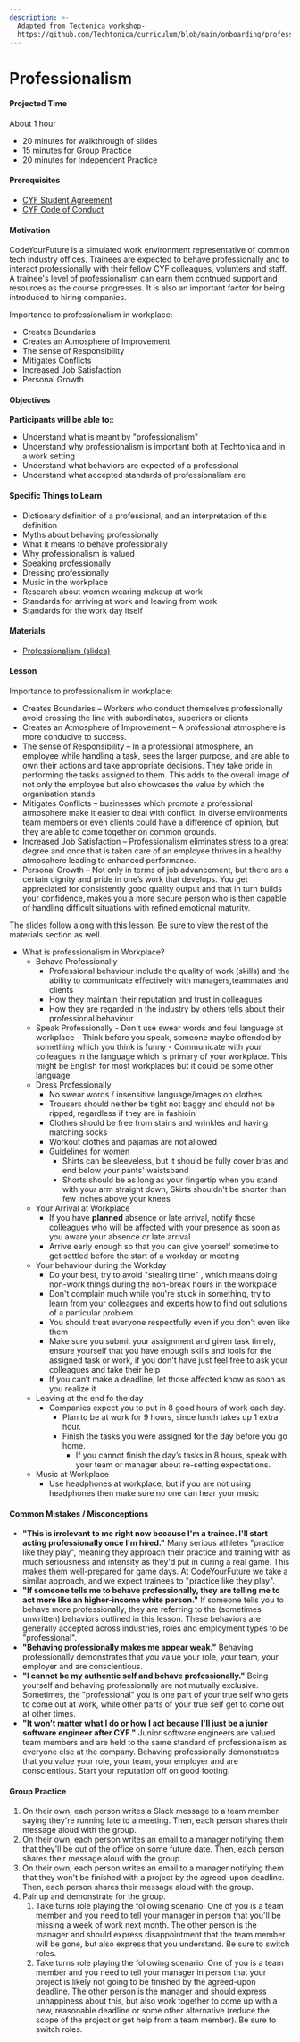 ```yaml
---
description: >-
  Adapted from Tectonica workshop-
  https://github.com/Techtonica/curriculum/blob/main/onboarding/professionalism.md
---
```


# Professionalism

#### Projected Time

About 1 hour

* 20 minutes for walkthrough of slides
* 15 minutes for Group Practice
* 20 minutes for Independent Practice



#### Prerequisites

* [CYF Student Agreement](https://docs.codeyourfuture.io/organisation/agreements-and-rules/student-agreement) 
* [CYF Code of Conduct ](https://codeyourfuture.io/about/code-of-conduct/)

#### Motivation

CodeYourFuture is a simulated work environment representative of common tech industry offices. Trainees are expected to behave professionally and to interact professionally with their fellow CYF colleagues, volunters and staff. A trainee's level of professionalism can earn them contnued support and resources as the course progresses. It is also an important factor for being introduced to hiring companies.

Importance to professionalism in workplace:

* Creates Boundaries
* Creates an Atmosphere of Improvement
* The sense of Responsibility
* Mitigates Conflicts
* Increased Job Satisfaction
* Personal Growth

#### Objectives

**Participants will be able to:**:

* Understand what is meant by "professionalism"
* Understand why professionalism is important both at Techtonica and in a work setting
* Understand what behaviors are expected of a professional
* Understand what accepted standards of professionalism are

#### Specific Things to Learn

* Dictionary definition of a professional, and an interpretation of this definition
* Myths about behaving professionally
* What it means to behave professionally
* Why professionalism is valued
* Speaking professionally
* Dressing professionally
* Music in the workplace
* Research about women wearing makeup at work
* Standards for arriving at work and leaving from work
* Standards for the work day itself

#### Materials

* [Professionalism \(slides\)](https://docs.google.com/presentation/d/1Y_OOZrMD-XxlBpb4fdqY22hSQtopQRYWqj7cq25JO5w/edit?usp=sharing)

#### Lesson

Importance to professionalism in workplace:

* Creates Boundaries – Workers who conduct themselves professionally avoid crossing the line with subordinates, superiors or clients
* Creates an Atmosphere of Improvement – A professional atmosphere is more conducive to success.
* The sense of Responsibility – In a professional atmosphere, an employee while handling a task, sees the larger purpose, and are able to own their actions and take appropriate decisions. They take pride in performing the tasks assigned to them. This adds to the overall image of not only the employee but also showcases the value by which the organisation stands.
* Mitigates Conflicts – businesses which promote a professional atmosphere make it easier to deal with conflict. In diverse environments team members or even clients could have a difference of opinion, but they are able to come together on common grounds.
* Increased Job Satisfaction – Professionalism eliminates stress to a great degree and once that is taken care of an employee thrives in a healthy atmosphere leading to enhanced performance.
* Personal Growth – Not only in terms of job advancement, but there are a certain dignity and pride in one’s work that develops. You get appreciated for consistently good quality output and that in turn builds your confidence, makes you a more secure person who is then capable of handling difficult situations with refined emotional maturity.

The slides follow along with this lesson. Be sure to view the rest of the materials section as well.

* What is professionalism in Workplace?
  * Behave Professionally
    * Professional behaviour include the quality of work \(skills\) and the ability to communicate effectively with managers,teammates and clients
    * How they maintain their reputation and trust in colleagues
    * How they are regarded in the industry by others tells about their professional behaviour
  * Speak Professionally - Don't use swear words and foul language at workplace - Think before you speak, someone maybe offended by something which you think is funny - Communicate with your colleagues in the language which is primary of your workplace. This might be English for most workplaces but it could be some other language.
  * Dress Professionally
    * No swear words / insensitive language/images on clothes
    * Trousers should neither be tight not baggy and should not be ripped, regardless if they are in fashioin
    * Clothes should be free from stains and wrinkles and having matching socks
    * Workout clothes and pajamas are not allowed
    * Guidelines for women
      * Shirts can be sleeveless, but it should be fully cover bras and end below your pants' waistsband
      * Shorts should be as long as your fingertip when you stand with your arm straight down, Skirts shouldn't be shorter than few inches above your knees
  * Your Arrival at Workplace
    * If you have **planned** absence or late arrival, notify those colleagues who will be affected with your presence as soon as you aware your absence or late arrival
    * Arrive early enough so that you can give yourself sometime to get settled before the start of a workday or meeting
  * Your behaviour during the Workday
    * Do your best, try to avoid "stealing time" , which means doing non-work things during the non-break hours in the workplace
    * Don't complain much while you're stuck in something, try to learn from your colleagues and experts how to find out solutions of a particular problem
    * You should treat everyone respectfully even if you don't even like them
    * Make sure you submit your assignment and given task timely, ensure yourself that you have enough skills and tools for the assigned task or work, if you don't have just feel free to ask your colleagues and take their help
    * If you can’t make a deadline, let those affected know as soon as you realize it
  * Leaving at the end fo the day
    * Companies expect you to put in 8 good hours of work each day.
      * Plan to be at work for 9 hours, since lunch takes up 1 extra hour.
      * Finish the tasks you were assigned for the day before you go home.
        * If you cannot finish the day’s tasks in 8 hours, speak with your team or manager about re-setting expectations.
  * Music at Workplace
    * Use headphones at workplace, but if you are not using headphones then make sure no one can hear your music

#### Common Mistakes / Misconceptions

* **"This is irrelevant to me right now because I'm a trainee. I'll start acting professionally once I'm hired."** Many serious athletes "practice like they play", meaning they approach their practice and training with as much seriousness and intensity as they'd put in during a real game. This makes them well-prepared for game days. At CodeYourFuture we take a similar approach, and we expect trainees to "practice like they play".
* **"If someone tells me to behave professionally, they are telling me to act more like an higher-income white person."** If someone tells you to behave more professionally, they are referring to the \(sometimes unwritten\) behaviors outlined in this lesson. These behaviors are generally accepted across industries, roles and employment types to be "professional".
* **"Behaving professionally makes me appear weak."** Behaving professionally demonstrates that you value your role, your team, your employer and are conscientious.
* **"I cannot be my authentic self and behave professionally."** Being yourself and behaving professionally are not mutually exclusive. Sometimes, the "professional" you is one part of your true self who gets to come out at work, while other parts of your true self get to come out at other times.
* **"It won't matter what I do or how I act because I'll just be a junior software engineer after CYF."** Junior software engineers are valued team members and are held to the same standard of professionalism as everyone else at the company. Behaving professionally demonstrates that you value your role, your team, your employer and are conscientious. Start your reputation off on good footing.

#### Group Practice

1. On their own, each person writes a Slack message to a team member saying they're running late to a meeting. Then, each person shares their message aloud with the group.
2. On their own, each person writes an email to a manager notifying them that they'll be out of the office on some future date. Then, each person shares their message aloud with the group.
3. On their own, each person writes an email to a manager notifying them that they won't be finished with a project by the agreed-upon deadline. Then, each person shares their message aloud with the group.
4. Pair up and demonstrate for the group. 
   1. Take turns role playing the following scenario: One of you is a team member and you need to tell your manager in person that you'll be missing a week of work next month. The other person is the manager and should express disappointment that the team member will be gone, but also express that you understand. Be sure to switch roles.
   2. Take turns role playing the following scenario: One of you is a team member and you need to tell your manager in person that your project is likely not going to be finished by the agreed-upon deadline. The other person is the manager and should express unhappiness about this, but also work together to come up with a new, reasonable deadline or some other alternative \(reduce the scope of the project or get help from a team member\). Be sure to switch roles.

#### 

